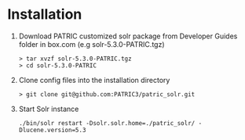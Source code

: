 Installation
===========

1. Download PATRIC customized solr package from Developer Guides folder in box.com (e.g solr-5.3.0-PATRIC.tgz)

    ```
    > tar xvzf solr-5.3.0-PATRIC.tgz
    > cd solr-5.3.0-PATRIC
    ```

2. Clone config files into the installation directory

    ```
    > git clone git@github.com:PATRIC3/patric_solr.git
    ```

3. Start Solr instance

    ```
    ./bin/solr restart -Dsolr.solr.home=./patric_solr/ -Dlucene.version=5.3
    ```
